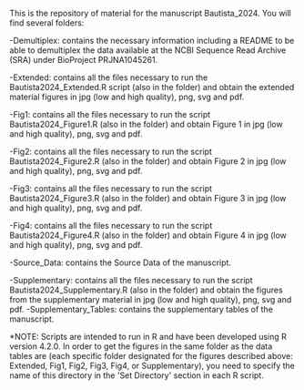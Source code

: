 This is the repository of material for the manuscript Bautista_2024. You will find several folders:

-Demultiplex: contains the necessary information including a README to be able to demultiplex the data available at the NCBI Sequence Read Archive (SRA) under BioProject PRJNA1045261.

-Extended: contains all the files necessary to run the Bautista2024_Extended.R script (also in the folder) and obtain the extended material figures in jpg (low and high quality), png, svg and pdf.

-Fig1: contains all the files necessary to run the script Bautista2024_Figure1.R (also in the folder) and obtain Figure 1 in jpg (low and high quality), png, svg and pdf.

-Fig2: contains all the files necessary to run the script Bautista2024_Figure2.R (also in the folder) and obtain Figure 2 in jpg (low and high quality), png, svg and pdf.

-Fig3: contains all the files necessary to run the script Bautista2024_Figure3.R (also in the folder) and obtain Figure 3 in jpg (low and high quality), png, svg and pdf.

-Fig4: contains all the files necessary to run the script Bautista2024_Figure4.R (also in the folder) and obtain Figure 4 in jpg (low and high quality), png, svg and pdf.

-Source_Data: contains the Source Data of the manuscript.

-Supplementary: contains all the files necessary to run the script Bautista2024_Supplementary.R (also in the folder) and obtain the figures from the supplementary material  in jpg (low and high quality), png, svg and pdf.
-Supplementary_Tables: contains the supplementary tables of the manuscript.

*NOTE: Scripts are intended to run in R and have been developed using R version 4.2.0. In order to get the figures in the same folder as the data tables are (each specific folder designated for the figures described above: Extended, Fig1, Fig2, Fig3, Fig4, or Supplementary), you need to specify the name of this directory in the 'Set Directory' section in each R script.
